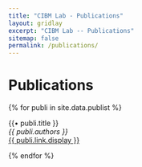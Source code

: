 ```yaml
---
title: "CIBM Lab - Publications"
layout: gridlay
excerpt: "CIBM Lab -- Publications"
sitemap: false
permalink: /publications/
---
```



# Publications

{% for publi in site.data.publist %}

  {{&#x2022; publi.title }} <br />
  <em>{{ publi.authors }} </em><br /><a href="{{ publi.link.url }}">{{ publi.link.display }}</a>

{% endfor %}
